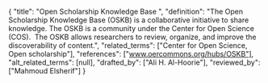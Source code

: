 {
    "title": "Open Scholarship Knowledge Base ",
    "definition": "The Open Scholarship Knowledge Base (OSKB) is a collaborative initiative to share knowledge. The OSKB is a community under the Center for Open Science (COS).  The OSKB allows researchers to review, organize, and improve the discoverability of content.",
    "related_terms": ["Center for Open Science, Open scholarship"],
    "references": ["www.oercommons.org/hubs/OSKB"],
    "alt_related_terms": [null],
    "drafted_by": ["Ali H. Al-Hoorie"],
    "reviewed_by": ["Mahmoud Elsherif"]
  }
